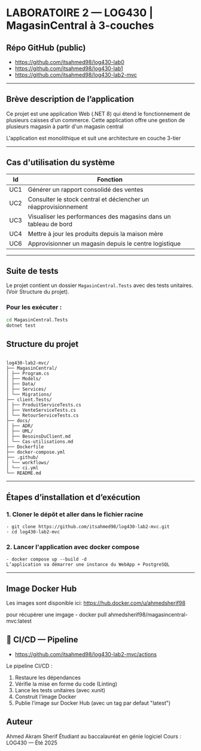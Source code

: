 # LABORATOIRE 2 — LOG430 | MagasinCentral à 3-couches

## Répo GitHub (public)

- https://github.com/itsahmed98/log430-lab0
- https://github.com/itsahmed98/log430-lab1
- https://github.com/itsahmed98/log430-lab2-mvc

---

## Brève description de l’application

Ce projet est une application Web (.NET 8) qui étend le fonctionnement de plusieurs caisses d’un commerce. Cette application offre une gestion de plusieurs magasin à partir d'un magasin central

L'application est monolithique et suit une architecture en couche 3-tier

---

## Cas d'utilisation du système

| Id  | Fonction                                                         |
| --- | ---------------------------------------------------------------- |
| UC1 | Générer un rapport consolidé des ventes                          |
| UC2 | Consulter le stock central et déclencher un réapprovisionnement  |
| UC3 | Visualiser les performances des magasins dans un tableau de bord |
| UC4 | Mettre à jour les produits depuis la maison mère                 |
| UC6 | Approvisionner un magasin depuis le centre logistique            |

---

## Suite de tests

Le projet contient un dossier `MagasinCentral.Tests` avec des tests unitaires. (Voir Structure du projet).

### Pour les exécuter :

```bash
cd MagasinCentral.Tests
dotnet test

```

## Structure du projet

```plaintext

log430-lab2-mvc/
├── MagasinCentral/
│ ├── Program.cs
│ ├── Models/
│ ├── Data/
│ ├── Services/
│ └── Migrations/
├── client.Tests/
│ ├── ProduitServiceTests.cs
│ ├── VenteServiceTests.cs
│ └── RetourServiceTests.cs
├── docs/
│ ├── ADR/
│ ├── UML/
│ ├── BesoinsDuClient.md
│ └── Cas-utilisations.md
├── Dockerfile
├── docker-compose.yml
├── .github/
│ └── workflows/
│ └── ci.yml
└── README.md
```

---

## Étapes d’installation et d’exécution

### 1. Cloner le dépôt et aller dans le fichier racine

    - git clone https://github.com/itsahmed98/log430-lab2-mvc.git
    - cd log430-lab2-mvc

### 2. Lancer l'application avec docker compose

    - docker compose up --build -d
    L’application va démarrer une instance du WebApp + PostgreSQL

---

## Image Docker Hub

Les images sont disponible ici: https://hub.docker.com/u/ahmedsherif98

pour récupèrer une imgage - docker pull ahmedsherif98/magasincentral-mvc:latest

## 🚀 CI/CD — Pipeline

- https://github.com/itsahmed98/log430-lab2-mvc/actions

Le pipeline CI/CD :

1. Restaure les dépendances
2. Vérifie la mise en forme du code (Linting)
3. Lance les tests unitaires (avec xunit)
4. Construit l’image Docker
5. Publie l’image sur Docker Hub (avec un tag par defaut "latest")

## Auteur

Ahmed Akram Sherif
Étudiant au baccalauréat en génie logiciel
Cours : LOG430 — Été 2025
